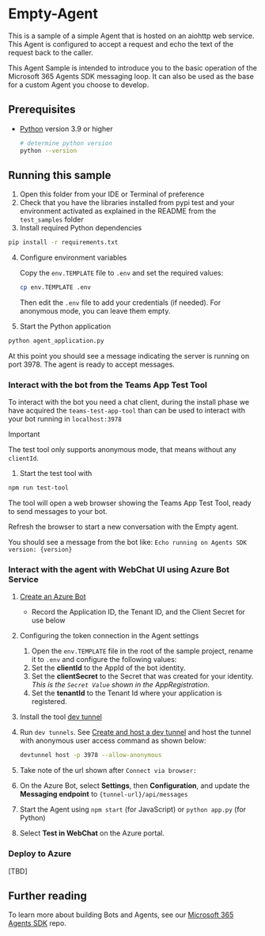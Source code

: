 # Empty-Agent

This is a sample of a simple Agent that is hosted on an aiohttp web service.  This Agent is configured to accept a request and echo the text of the request back to the caller.

This Agent Sample is intended to introduce you to the basic operation of the Microsoft 365 Agents SDK messaging loop. It can also be used as the base for a custom Agent you choose to develop.

## Prerequisites

- [Python](https://python.org) version 3.9 or higher

    ```bash
    # determine python version
    python --version
    ```

## Running this sample

1. Open this folder from your IDE or Terminal of preference
2. Check that you have the libraries installed from pypi test and your environment activated as explained in the README from the `test_samples` folder
3. Install required Python dependencies

```sh
pip install -r requirements.txt
```

4. Configure environment variables
   
   Copy the `env.TEMPLATE` file to `.env` and set the required values:
   
   ```sh
   cp env.TEMPLATE .env
   ```
   
   Then edit the `.env` file to add your credentials (if needed). For anonymous mode, you can leave them empty.

5. Start the Python application

```sh
python agent_application.py
```

At this point you should see a message indicating the server is running on port 3978. The agent is ready to accept messages.

### Interact with the bot from the Teams App Test Tool

To interact with the bot you need a chat client, during the install phase we have acquired the `teams-test-app-tool` than can be used to interact with your bot running in `localhost:3978`

> [!Important]
> The test tool only supports anonymous mode, that means without any `clientId`.

1. Start the test tool with 

```bash
npm run test-tool
```

The tool will open a web browser showing the Teams App Test Tool, ready to send messages to your bot.


Refresh the browser to start a new conversation with the Empty agent.

You should see a message from the bot like: `Echo running on Agents SDK version: {version}`


### Interact with the agent with WebChat UI using Azure Bot Service

1. [Create an Azure Bot](https://aka.ms/AgentsSDK-CreateBot)
   - Record the Application ID, the Tenant ID, and the Client Secret for use below
  
1. Configuring the token connection in the Agent settings
    1. Open the `env.TEMPLATE` file in the root of the sample project, rename it to `.env` and configure the following values:
      1. Set the **clientId** to the AppId of the bot identity.
      2. Set the **clientSecret** to the Secret that was created for your identity. *This is the `Secret Value` shown in the AppRegistration*.
      3. Set the **tenantId** to the Tenant Id where your application is registered.

1. Install the tool [dev tunnel](https://learn.microsoft.com/en-us/azure/developer/dev-tunnels/get-started?tabs=windows)   
1. Run `dev tunnels`. See [Create and host a dev tunnel](https://learn.microsoft.com/en-us/azure/developer/dev-tunnels/get-started?tabs=windows) and host the tunnel with anonymous user access command as shown below:

   ```bash
   devtunnel host -p 3978 --allow-anonymous
   ```

1. Take note of the url shown after `Connect via browser:`

4. On the Azure Bot, select **Settings**, then **Configuration**, and update the **Messaging endpoint** to `{tunnel-url}/api/messages`

5. Start the Agent using `npm start` (for JavaScript) or `python app.py` (for Python)

6. Select **Test in WebChat** on the Azure portal.


### Deploy to Azure

[TBD]


## Further reading

To learn more about building Bots and Agents, see our [Microsoft 365 Agents SDK](https://github.com/microsoft/agents) repo.